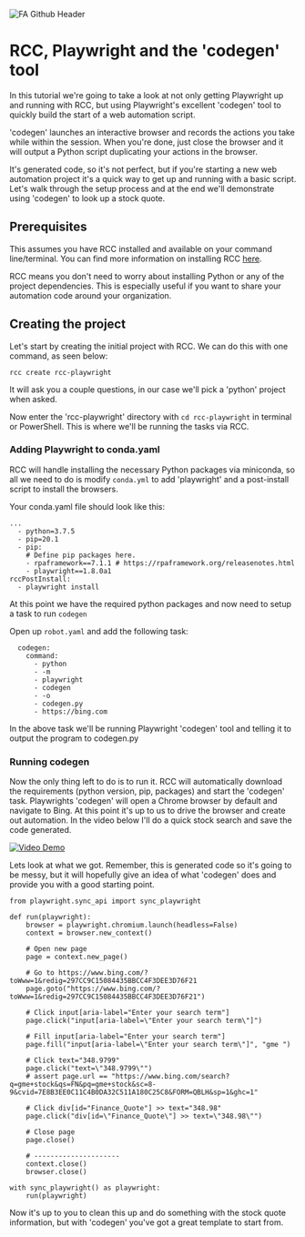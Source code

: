 ![FA Github Header](https://user-images.githubusercontent.com/2868/98735818-fabe8a80-2371-11eb-884a-e555e31aa348.png)

# RCC, Playwright and the 'codegen' tool

In this tutorial we're going to take a look at not only getting Playwright up and running with RCC, but using Playwright's excellent 'codegen' tool to quickly build the start of a web automation script.

'codegen' launches an interactive browser and records the actions you take while within the session. When you're done, just close the browser and it will output a Python script duplicating your actions in the browser.

It's generated code, so it's not perfect, but if you're starting a new web automation project it's a quick way to get up and running with a basic script. Let's walk through the setup process and at the end we'll demonstrate using 'codegen' to look up a stock quote.

## Prerequisites

This assumes you have RCC installed and available on your command line/terminal. You can find more information on installing RCC [here](https://github.com/robocorp/rcc).


RCC means you don't need to worry about installing Python or any of the project dependencies. This is especially useful if you want to share your automation code around your organization.


## Creating the project

Let's start by creating the initial project with RCC. We can do this with one command, as seen below:

```
rcc create rcc-playwright
```

It will ask you a couple questions, in our case we'll pick a 'python' project when asked.

Now enter the 'rcc-playwright' directory with `cd rcc-playwright` in terminal or PowerShell. This is where we'll be running the tasks via RCC.

### Adding Playwright to conda.yaml

RCC will handle installing the necessary Python packages via miniconda, so all we need to do is modify `conda.yml` to add 'playwright' and a post-install script to install the browsers.

Your conda.yaml file should look like this:

```
...
  - python=3.7.5
  - pip=20.1
  - pip:
    # Define pip packages here. 
    - rpaframework==7.1.1 # https://rpaframework.org/releasenotes.html
    - playwright==1.8.0a1
rccPostInstall:
  - playwright install
```

At this point we have the required python packages and now need to setup a task to run `codegen`

Open up `robot.yaml` and add the following task:

```
  codegen:
    command:
      - python
      - -m
      - playwright
      - codegen
      - -o
      - codegen.py
      - https://bing.com
```

In the above task we'll be running Playwright 'codegen' tool and telling it to output the program to codegen.py

### Running codegen

Now the only thing left to do is to run it. RCC will automatically download the requirements (python version, pip, packages) and start the 'codegen' task. Playwrights 'codegen' will open a Chrome browser by default and navigate to Bing. At this point it's up to us to drive the browser and create out automation. In the video below I'll do a quick stock search and save the code generated.

[![Video Demo](https://img.youtube.com/vi/Xubn62GTkDk/0.jpg)](https://www.youtube.com/watch?v=Xubn62GTkDk)

Lets look at what we got. Remember, this is generated code so it's going to be messy, but it will hopefully give an idea of what 'codegen' does and provide you with a good starting point.

```
from playwright.sync_api import sync_playwright

def run(playwright):
    browser = playwright.chromium.launch(headless=False)
    context = browser.new_context()

    # Open new page
    page = context.new_page()

    # Go to https://www.bing.com/?toWww=1&redig=297CC9C15084435BBCC4F3DEE3D76F21
    page.goto("https://www.bing.com/?toWww=1&redig=297CC9C15084435BBCC4F3DEE3D76F21")

    # Click input[aria-label="Enter your search term"]
    page.click("input[aria-label=\"Enter your search term\"]")

    # Fill input[aria-label="Enter your search term"]
    page.fill("input[aria-label=\"Enter your search term\"]", "gme ")

    # Click text="348.9799"
    page.click("text=\"348.9799\"")
    # assert page.url == "https://www.bing.com/search?q=gme+stock&qs=FN&pq=gme+stock&sc=8-9&cvid=7E8B3EE0C11C4B0DA32C511A180C25C8&FORM=QBLH&sp=1&ghc=1"

    # Click div[id="Finance_Quote"] >> text="348.98"
    page.click("div[id=\"Finance_Quote\"] >> text=\"348.98\"")

    # Close page
    page.close()

    # ---------------------
    context.close()
    browser.close()

with sync_playwright() as playwright:
    run(playwright)
```

Now it's up to you to clean this up and do something with the stock quote information, but with 'codegen' you've got a great template to start from.